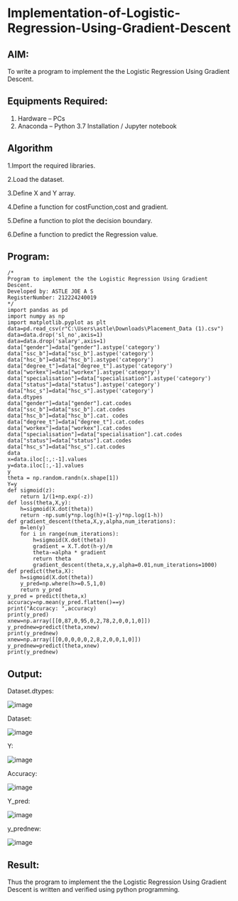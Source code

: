 # Implementation-of-Logistic-Regression-Using-Gradient-Descent

## AIM:
To write a program to implement the the Logistic Regression Using Gradient Descent.

## Equipments Required:
1. Hardware – PCs
2. Anaconda – Python 3.7 Installation / Jupyter notebook

## Algorithm
1.Import the required libraries.

2.Load the dataset.

3.Define X and Y array.

4.Define a function for costFunction,cost and gradient.

5.Define a function to plot the decision boundary.

6.Define a function to predict the Regression value.

## Program:
```
/*
Program to implement the the Logistic Regression Using Gradient Descent.
Developed by: ASTLE JOE A S
RegisterNumber: 212224240019 
*/
import pandas as pd 
import numpy as np 
import matplotlib.pyplot as plt
data=pd.read_csv(r"C:\Users\astle\Downloads\Placement_Data (1).csv")
data=data.drop('sl_no',axis=1) 
data=data.drop('salary',axis=1) 
data["gender"]=data["gender"].astype('category') 
data["ssc_b"]=data["ssc_b"].astype('category') 
data["hsc_b"]=data["hsc_b"].astype('category') 
data["degree_t"]=data["degree_t"].astype('category') 
data["workex"]=data["workex"].astype('category') 
data["specialisation"]=data["specialisation"].astype('category') 
data["status"]=data["status"].astype('category') 
data["hsc_s"]=data["hsc_s"].astype('category') 
data.dtypes
data["gender"]=data["gender"].cat.codes 
data["ssc_b"]=data["ssc_b"].cat.codes 
data["hsc_b"]=data["hsc_b"].cat. codes
data["degree_t"]=data["degree_t"].cat.codes 
data["workex"]=data["workex"].cat.codes 
data["specialisation"]=data["specialisation"].cat.codes 
data["status"]=data["status"].cat.codes 
data["hsc_s"]=data["hsc_s"].cat.codes 
data
x=data.iloc[:,:-1].values 
y=data.iloc[:,-1].values
y
theta = np.random.randn(x.shape[1]) 
Y=y
def sigmoid(z): 
    return 1/(1+np.exp(-z))
def loss(theta,X,y): 
    h=sigmoid(X.dot(theta))
    return -np.sum(y*np.log(h)+(1-y)*np.log(1-h))
def gradient_descent(theta,X,y,alpha,num_iterations): 
    m=len(y)
    for i in range(num_iterations): 
        h=sigmoid(X.dot(theta)) 
        gradient = X.T.dot(h-y)/m 
        theta-=alpha * gradient
        return theta
        gradient_descent(theta,x,y,alpha=0.01,num_iterations=1000)
def predict(theta,X): 
    h=sigmoid(X.dot(theta)) 
    y_pred=np.where(h>=0.5,1,0) 
    return y_pred
y_pred = predict(theta,x) 
accuracy=np.mean(y_pred.flatten()==y)
print("Accuracy: ",accuracy) 
print(y_pred)
xnew=np.array([[0,87,0,95,0,2,78,2,0,0,1,0]]) 
y_prednew=predict(theta,xnew) 
print(y_prednew) 
xnew=np.array([[0,0,0,0,0,2,8,2,0,0,1,0]]) 
y_prednew=predict(theta,xnew) 
print(y_prednew)
```

## Output:
Dataset.dtypes:

![image](https://github.com/user-attachments/assets/d2d0b7fa-6676-4b43-a2a1-14c877804e81)

Dataset:

![image](https://github.com/user-attachments/assets/22e7897b-7785-4dab-8372-07d4902cb4d4)

Y:

![image](https://github.com/user-attachments/assets/47190c99-f493-4198-95ac-3af8d7b0aac2)

Accuracy:

![image](https://github.com/user-attachments/assets/5581bb58-27cf-4c35-a838-6dade3189466)

Y_pred:

![image](https://github.com/user-attachments/assets/ce29c9f5-c305-46a0-986e-284cd3db36fa)

y_prednew:

![image](https://github.com/user-attachments/assets/0fde4e9e-e3f8-4705-b0bd-c77860c00bc0)

## Result:
Thus the program to implement the the Logistic Regression Using Gradient Descent is written and verified using python programming.

